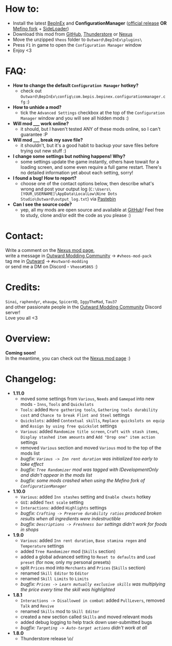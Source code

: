 # How to:
- Install the latest [BepInEx](https://github.com/BepInEx/BepInEx/releases/latest/) and **ConfigurationManager** ([official release](https://github.com/BepInEx/BepInEx.ConfigurationManager/releases/latest) **OR** [Mefino fork](https://github.com/Mefino/BepInEx.ConfigurationManager/releases/latest) + [SideLoader](https://github.com/sinai-dev/Outward-SideLoader/releases/latest))
- Download this mod from [GitHub](https://github.com/Vheos777/OutwardMods/releases), [Thunderstore](https://outward.thunderstore.io/package/Vheos/VheosModPack/) or [Nexus](https://www.nexusmods.com/outward/mods/203?tab=files)
- Move the unzipped `Vheos` folder to `Outward\BepInEx\plugins\`
- Press `F1` in game to open the `Configuration Manager` window
- Enjoy <3

# FAQ:
- **How to change the default `Configuration Manager` hotkey?**
    - check out `Outward\BepInEx\config\com.bepis.bepinex.configurationmanager.cfg` :)
- **How to unhide a mod?**
    - tick the `Advanced Settings` checkbox at the top of the `Configuration Manager` window and you will see all hidden mods :)
- **Will mod ___ work online?**
    - it should, but I haven't tested ANY of these mods online, so I can't guarantee :P
- **Will mod ___ break my save file?**
    - it shouldn't, but it's a good habit to backup your save files before trying out new stuff :)
- **I change some settings but nothing happens! Why?**
    - some settings update the game instantly, others have towait for a loading screen, and some even require a full game restart. There's no detailed information yet about each setting, sorry!
- **I found a bug! How to report?**
    - choose one of the contact options below, then describe what's wrong and post your output log (`C:\Users\[YOUR_USERNAME]\AppData\LocalLow\Nine Dots Studio\Outward\output_log.txt`) via [Pastebin](https://pastebin.com/)
- **Can I see the source code?**
    - yep, all my mods are open source and available at [GitHub](https://github.com/Vheos777/OutwardMods)! Feel free to study, clone and/or edit the code as you please :)

# Contact:
Write a comment on the [Nexus mod page](https://www.nexusmods.com/outward/mods/203?tab=posts),  
write a message in [Outward Modding Community](https://discord.gg/zKyfGmy7TR) -> `#vheos-mod-pack`  
tag me in [Outward](https://discord.com/invite/outward) -> `#outward-modding`  
or send me a DM on Discord - `Vheos#5865` :)

# Credits:
`Sinai`, `raphendyr`, `ehaugw`, `SpicerXD`, `IggyTheMad`, `Tau37`  
and other passionate people in the [Outward Modding Community](https://discord.gg/zKyfGmy7TR) Discord server!  
Love you all <3  

# Overview:
**Coming soon!**  
In the meantime, you can check out the [Nexus mod page](https://www.nexusmods.com/outward/mods/203) :)

# Changelog:
- **1.11.0**
    - moved some settings from `Various`, `Needs` and `Gamepad` into new mods - `Inns`, `Tools` and `Quickslots`
    - `Tools`: added `More gathering tools`, `Gathering tools durability cost` and `Chance to break Flint and Steel` settings
    - `Quickslots`: added `Contextual skills`, `Replace quickslots on equip` and `Assign by using free quickslot` settings
    - `Various`: added  `Randomize title screen`, `Craft with stash items`, `Display stashed item amounts` and `Add "Drop one" item action` settings
    - removed `Various` section and moved `Various` mod to the top of the mods list
    - *bugfix: `Various -> Inn rent duration` was initialized too early to take effect*
    - *bugfix: `Tree Randomizer` mod was tagged with IDevelopmentOnly and didn't appear in the mods list*
    - *bugfix: some mods crashed when using the Mefino fork of `ConfigurationManager`*
- **1.10.0**
    - `Various`: added `Inn stashes` setting and `Enable cheats` hotkey
    - `GUI`: added `Text scale` setting
    - `Interactions`: added `Highlights` settings
    - *bugfix: `Crafting -> Preserve durability ratios` produced broken results when all ingredients were indestructible*
    - *bugfix: `Descriptions -> Freshness bar` settings didn't work for foods in shops*
- **1.9.0**
    - `Various`: added `Inn rent duration`, `Base stamina regen` and `Temperature` settings
    - added `Tree Randomizer` mod (`Skills` section)
    - added a global advanced setting to `Reset to defaults` and `Load preset` (for now, only my personal presets)
    - split `Prices` mod into `Merchants` and `Prices` (`Skills` section)
    - renamed `Skill Editor` to `Editor`
    - renamed `Skill Limits` to `Limits`
    - *bugfix: `Prices -> Learn mutually exclusive skills` was multiplying the price every time the skill was highlighted*
- **1.8.1**
    - `Interactions -> Disallowed in combat`: added `PullLevers`, removed `Talk` and `Revive`
    - renamed `Skills` mod to `Skill Editor`
    - created a new section called `Skills` and moved relevant mods
    - added debug logging to help track down user-submitted bugs
    - *bugfix: `Targeting -> Auto-target actions` didn't work at all*
- **1.8.0**
    - Thunderstore release \o/